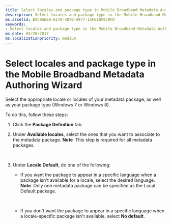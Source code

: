 ```yaml
---
title: Select locales and package type in Mobile Broadband Metadata Authoring Wizard
description: Select locales and package type in the Mobile Broadband Metadata Authoring Wizard
ms.assetid: B2C9AEE8-6278-4870-A977-15FE1B59C9FD
keywords:
- Select locales and package type in the Mobile Broadband Metadata Authoring Wizard
ms.date: 04/20/2017
ms.localizationpriority: medium
---
```


# Select locales and package type in the Mobile Broadband Metadata Authoring Wizard


Select the appropriate locale or locales of your metadata package, as well as your package type (Windows 7 or Windows 8).

To do this, follow these steps:

1.  Click the **Package Definition** tab.
2.  Under **Available locales**, select the ones that you want to associate to the metadata package.
    **Note**  This step is required for all metadata packages.

     

3.  Under **Locale Default**, do one of the following:
    -   If you want the package to appear in a specific language when a package isn't available for a locale, select the desired language.
        **Note**  Only one metadata package can be specified as the Local Default package.

         

    -   If you don't want the package to appear in a specific language when a locale-specific package isn't available, select **No default**.

 

 





